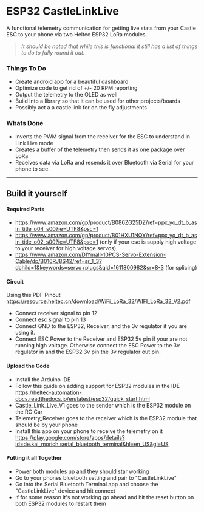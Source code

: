# ESP32 CastleLinkLive
A functional telemetry communication for getting live stats from your Castle ESC to your phone via two Heltec ESP32 LoRa modules.

>*_It should be noted that while this is functional it still has a list of things to do to fully round it out._*

### Things To Do
* Create android app for a beautiful dashboard
* Optimize code to get rid of +/- 20 RPM reporting
* Output the telemetry to the OLED as well
* Build into a library so that it can be used for other projects/boards
* Possibly act a a castle link for on the fly adjustments

### Whats Done
* Inverts the PWM signal from the receiver for the ESC to understand in Link Live mode
* Creates a buffer of the telemetry then sends it as one package over LoRa
* Receives data via LoRa and resends it over Bluetooth via Serial for your phone to see.
---
## Build it yourself
#### Required Parts
* https://www.amazon.com/gp/product/B086ZG25DZ/ref=ppx_yo_dt_b_asin_title_o04_s00?ie=UTF8&psc=1
* https://www.amazon.com/gp/product/B01HXU1NQY/ref=ppx_yo_dt_b_asin_title_o02_s00?ie=UTF8&psc=1 (only if your esc is supply high voltage to your receiver for high voltage servos)
* https://www.amazon.com/DIYmall-10PCS-Servo-Extension-Cable/dp/B016RJ8S42/ref=sr_1_3?dchild=1&keywords=servo+plugs&qid=1611800982&sr=8-3 (for splicing)
#### Circuit
Using this PDF Pinout https://resource.heltec.cn/download/WiFi_LoRa_32/WIFI_LoRa_32_V2.pdf
* Connect receiver signal to pin 12
* Connect esc signal to pin 13
* Connect GND to the ESP32, Receiver, and the 3v regulator if you are using it.
* Connect ESC Power to the Receiver and ESP32 5v pin if your are not running high voltage. Otherwise connect the ESC Power to the 3v regulator in and the ESP32 3v pin the 3v regulator out pin.
#### Upload the Code
* Install the Arduino IDE
* Follow this guide on adding support for ESP32 modules in the IDE https://heltec-automation-docs.readthedocs.io/en/latest/esp32/quick_start.html
* Castle_Link_Live_V1 goes to the sender which is the ESP32 module on the RC Car
* Telemetry_Receiver goes to the receiver which is the ESP32 module that should be by your phone
* Install this app on your phone to receive the telemetry on it https://play.google.com/store/apps/details?id=de.kai_morich.serial_bluetooth_terminal&hl=en_US&gl=US
#### Putting it all Together
* Power both modules up and they should star working
* Go to your phones bluetooth setting and pair to "CastleLinkLive"
* Go into the Serial Bluetooth Terminal app and choose the "CastleLinkLive" device and hit connect
* If for some reason it's not working go ahead and hit the reset button on both ESP32 modules to restart them
